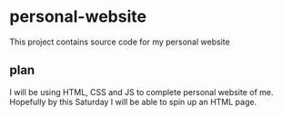 # personal-website
This project contains source code for my personal website

## plan
I will be using HTML, CSS and JS to complete personal website of me. Hopefully by this Saturday I will be able to spin up an HTML page.

